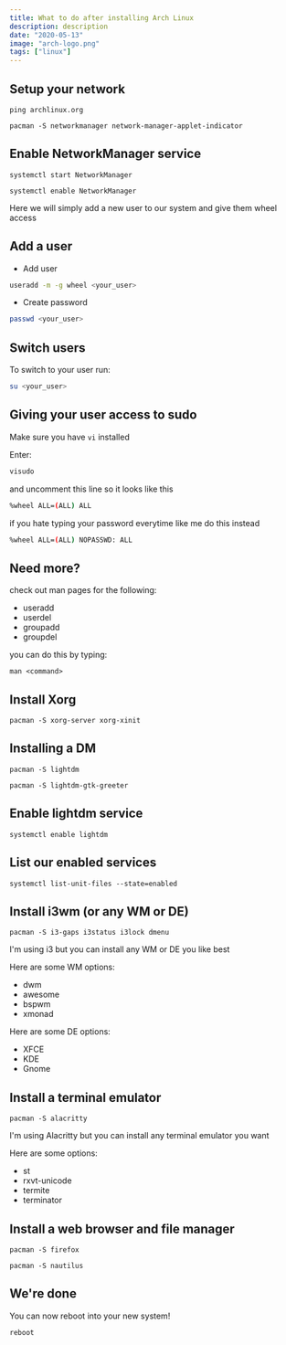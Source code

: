 ```yaml
---
title: What to do after installing Arch Linux
description: description
date: "2020-05-13"
image: "arch-logo.png"
tags: ["linux"]
---
```


## Setup your network

```
ping archlinux.org

pacman -S networkmanager network-manager-applet-indicator
```

## Enable NetworkManager service

```
systemctl start NetworkManager

systemctl enable NetworkManager
```

Here we will simply add a new user to our system and give them wheel access

## Add a user

- Add user

```sh
useradd -m -g wheel <your_user>
```

- Create password

```sh
passwd <your_user>
```

## Switch users

To switch to your user run:

```sh
su <your_user>
```

## Giving your user access to sudo

Make sure you have `vi` installed

Enter:

```sh
visudo
```

and uncomment this line so it looks like this

```sh
%wheel ALL=(ALL) ALL
```

if you hate typing your password everytime like me do this instead

```sh
%wheel ALL=(ALL) NOPASSWD: ALL
```

## Need more?

check out man pages for the following:

- useradd
- userdel
- groupadd
- groupdel

you can do this by typing:

```
man <command>
```

## Install Xorg

```
pacman -S xorg-server xorg-xinit
```

## Installing a DM

```
pacman -S lightdm

pacman -S lightdm-gtk-greeter
```

## Enable lightdm service

```
systemctl enable lightdm
```

## List our enabled services

```
systemctl list-unit-files --state=enabled
```

## Install i3wm (or any WM or DE)

```
pacman -S i3-gaps i3status i3lock dmenu
```

I'm using i3 but you can install any WM or DE you like best

Here are some WM options:

- dwm
- awesome
- bspwm
- xmonad

Here are some DE options:

- XFCE
- KDE
- Gnome

## Install a terminal emulator

```
pacman -S alacritty
```

I'm using Alacritty but you can install any terminal emulator you want

Here are some options:

- st
- rxvt-unicode
- termite
- terminator

## Install a web browser and file manager

```
pacman -S firefox

pacman -S nautilus
```

## We're done

You can now reboot into your new system!

```
reboot
```
